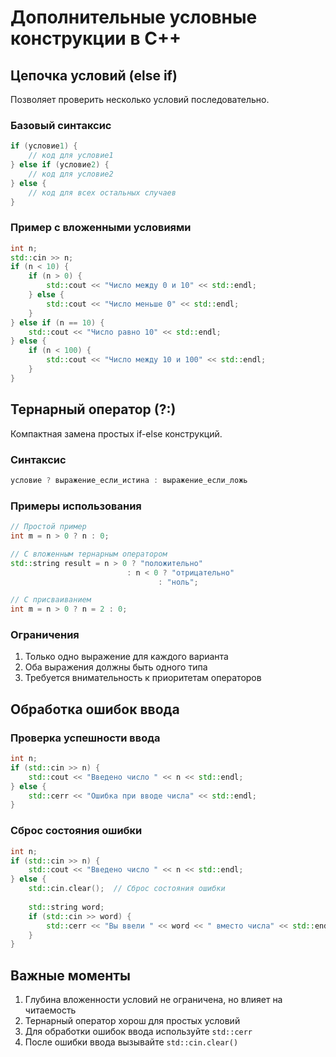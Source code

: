 # Дополнительные условные конструкции в C++

## Цепочка условий (else if)
Позволяет проверить несколько условий последовательно.

### Базовый синтаксис
```cpp
if (условие1) {
    // код для условие1
} else if (условие2) {
    // код для условие2
} else {
    // код для всех остальных случаев
}
```

### Пример с вложенными условиями
```cpp
int n;
std::cin >> n;
if (n < 10) {
    if (n > 0) {
        std::cout << "Число между 0 и 10" << std::endl;
    } else {
        std::cout << "Число меньше 0" << std::endl;
    }
} else if (n == 10) {
    std::cout << "Число равно 10" << std::endl;
} else {
    if (n < 100) {
        std::cout << "Число между 10 и 100" << std::endl;
    }
}
```

## Тернарный оператор (?:)
Компактная замена простых if-else конструкций.

### Синтаксис
```cpp
условие ? выражение_если_истина : выражение_если_ложь
```

### Примеры использования
```cpp
// Простой пример
int m = n > 0 ? n : 0;

// С вложенным тернарным оператором
std::string result = n > 0 ? "положительно" 
                          : n < 0 ? "отрицательно" 
                                 : "ноль";

// С присваиванием
int m = n > 0 ? n = 2 : 0;
```

### Ограничения
1. Только одно выражение для каждого варианта
2. Оба выражения должны быть одного типа
3. Требуется внимательность к приоритетам операторов

## Обработка ошибок ввода

### Проверка успешности ввода
```cpp
int n;
if (std::cin >> n) {
    std::cout << "Введено число " << n << std::endl;
} else {
    std::cerr << "Ошибка при вводе числа" << std::endl;
}
```

### Сброс состояния ошибки
```cpp
int n;
if (std::cin >> n) {
    std::cout << "Введено число " << n << std::endl;
} else {
    std::cin.clear();  // Сброс состояния ошибки
    
    std::string word;
    if (std::cin >> word) {
        std::cerr << "Вы ввели " << word << " вместо числа" << std::endl;
    }
}
```

## Важные моменты
1. Глубина вложенности условий не ограничена, но влияет на читаемость
2. Тернарный оператор хорош для простых условий
3. Для обработки ошибок ввода используйте `std::cerr`
4. После ошибки ввода вызывайте `std::cin.clear()` 